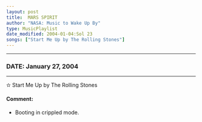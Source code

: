 ```yaml
---
layout: post
title:  MARS SPIRIT
author: "NASA: Music to Wake Up By"
type: MusicPlaylist
date_modified: 2004-01-04:Sol 23
songs: ["Start Me Up by The Rolling Stones"]
---
```


----
### DATE: January 27, 2004
----
✫ Start Me Up by The Rolling Stones

#### Comment:
* Booting in crippled mode.



<br/>
<center>
	<a target="_blank"
	   href="https://twitter.com/intent/tweet?hashtags=Space,NASA,Playlist,NASAWakeupCalls,SpaceProgram&text={{ page.author}}, '{{ page.songs.first }}' {{ page.title }}, {{ page.date | date: '%B %d, %Y' }}. {{ site.url }}{{ page.url }}&via=nasawakeupcalls"><i class="fab fa-twitter" alt="Tweet this page" style="font-size: 1.3em;"></i></a>
	&nbsp; 	<i class="fas fa-user-astronaut" style="font-size: 1.5em;"></i> &nbsp;
    <a type="amzn" search="'Start Me Up by The Rolling Stones'" category="popular music">
    <i class="fab fa-amazon" style="font-size: 1.3em;"></i></a>
</center>

